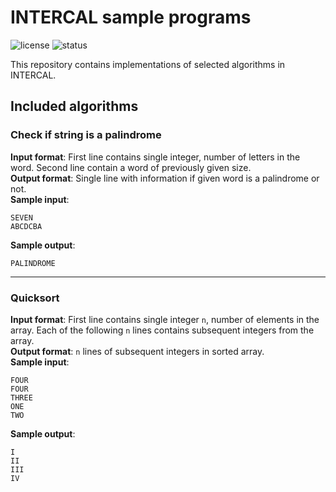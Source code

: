 # INTERCAL sample programs
![license](https://img.shields.io/badge/license-MIT-green)
![status](https://img.shields.io/badge/status-finished-green)

This repository contains implementations of selected algorithms in INTERCAL.

## Included algorithms

### Check if string is a palindrome

**Input format**:
First line contains single integer, number of letters in the word. Second line contain a word of previously given size. <br/>
**Output format**:
Single line with information if given word is a palindrome or not. <br/>
**Sample input**:
```
SEVEN
ABCDCBA
```
**Sample output**:
```
PALINDROME
```

------

### Quicksort

**Input format**:
First line contains single integer `n`, number of elements in the array. Each of the following `n` lines contains subsequent integers from the array. <br/>
**Output format**:
`n` lines of subsequent integers in sorted array. <br/>
**Sample input**:
```
FOUR
FOUR
THREE
ONE
TWO
```
**Sample output**:
```
I
II
III
IV
```
